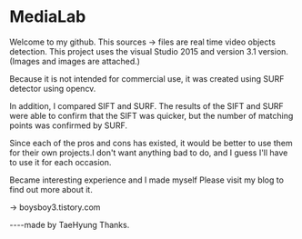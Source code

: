 # MediaLab
Welcome to my github.
This sources -> files are real time video objects detection.
This project uses the visual Studio 2015 and version 3.1 version.(Images and images are attached.)


Because it is not intended for commercial use, it was created using SURF detector using opencv.

In addition, I compared SIFT and SURF.
The results of the SIFT and SURF were able to confirm that the SIFT was quicker, but the number of matching points was confirmed by SURF.


Since each of the pros and cons has existed, it would be better to use them for their own projects.I don't want anything bad to do,
and I guess I'll have to use it for each occasion.

Became interesting experience and I made myself
Please visit my blog to find out more about it.


-> boysboy3.tistory.com


----made by TaeHyung
Thanks.
